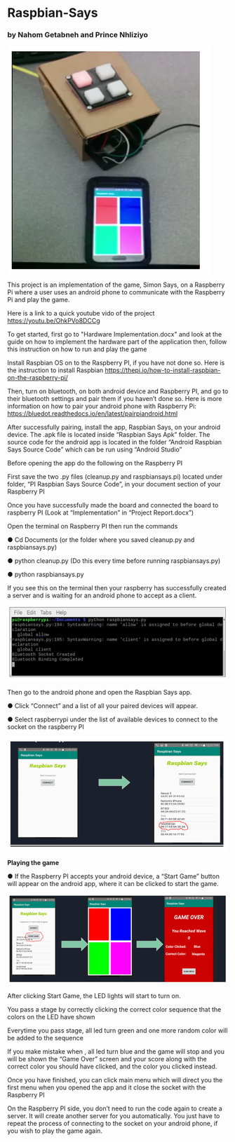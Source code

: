 # Raspbian-Says
### **by Nahom Getabneh and Prince Nhliziyo**

![](Images/hardware.PNG)

This project is an implementation of the game, Simon Says, on a Raspberry Pi where a user uses an android phone to communicate with the Raspberry Pi and play the game. 

Here is a link to a quick youtube vido of the project
https://youtu.be/OhkPVo8DCCg

To get started, first go to "Hardware Implementation.docx" and look at the guide on how to implement the hardware part of the application then, follow this instruction on how to run and play the game

Install Raspbian OS on to the Raspberry PI, if you have not done so. Here is the instruction to install Raspbian
https://thepi.io/how-to-install-raspbian-on-the-raspberry-pi/

Then, turn on bluetooth, on both android device and Raspberry PI, and go to  their bluetooth settings and pair them if you haven’t done so. Here is more information on how to pair your android phone with Raspberry Pi: https://bluedot.readthedocs.io/en/latest/pairpiandroid.html

After successfully pairing, install the app, Raspbian Says, on your android device. The .apk file is located inside “Raspbian Says Apk” folder. The source code for the android app is located in the folder “Android Raspbian Says Source Code” which can be run using “Android  Studio”

Before opening the app do the following on the Raspberry PI

First save the two .py files (cleanup.py and raspbiansays.pi) located under folder, “PI Raspbian Says Source Code”, in your document section of your Raspberry PI

Once you have successfully made the board and connected the board to raspberry PI (Look at “Implementation” in “Project Report.docx”)

Open the terminal on Raspberry PI then run the commands

   ●	Cd Documents (or the folder where you saved cleanup.py and raspbiansays.py)

   ●	python cleanup.py  (Do this every time before running  raspbiansays.py)

   ●	python raspbiansays.py





If you see this on the terminal then your raspberry has successfully created a server and is waiting for an android phone to accept as a client.


![](Images/terminal.PNG)

Then go to the android phone and open the Raspbian Says app.

   ●	Click “Connect” and a list of all your paired devices will appear.
   
   ●	Select raspberrypi under the list of available devices to connect to the socket on the raspberry PI


![](Images/android1.PNG)


**Playing the game** 


   ●	If the Raspberry PI accepts your android device, a “Start Game” button will appear on the android app, where it can be clicked to start the game. 


![](Images/android2.PNG)

After clicking Start Game, the LED lights will start to turn on.

You pass a stage by correctly clicking the correct color sequence that the colors on the LED have shown

Everytime you pass stage, all led turn green and one more random color will be added to the sequence

If you make mistake when , all led turn blue and the game will stop and you will be shown the “Game Over” screen and your score along with the correct color you should have clicked, and the color you clicked instead.

Once you have finished, you can click main menu which will direct you the first menu when you opened the app and it close the socket with the Raspberry PI

On the Raspberry PI side, you don’t need to run the code again to create a server. It will create another server for you automatically. You just have to repeat the process of connecting to the socket on your android phone, if you wish to play the game again.   







